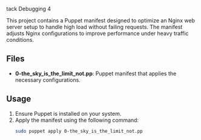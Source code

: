 tack Debugging 4

This project contains a Puppet manifest designed to optimize an Nginx web server setup to handle high load without failing requests. The manifest adjusts Nginx configurations to improve performance under heavy traffic conditions.

## Files

- **0-the_sky_is_the_limit_not.pp**: Puppet manifest that applies the necessary configurations.

## Usage

1. Ensure Puppet is installed on your system.
2. Apply the manifest using the following command:
   ```sh
   sudo puppet apply 0-the_sky_is_the_limit_not.pp
